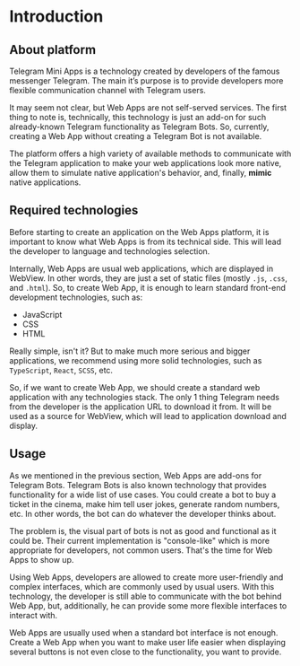 # Introduction

## About platform

Telegram Mini Apps is a technology created by developers of the famous messenger
Telegram.
The main it’s purpose is to provide developers more flexible communication
channel with Telegram users.

It may seem not clear, but Web Apps are not self-served services. The first
thing to note is, technically, this technology is just an add-on for such
already-known Telegram functionality as Telegram Bots. So, currently, creating a
Web App without creating a Telegram Bot is not available.

The platform offers a high variety of available methods to communicate with the
Telegram application to make your web applications look more native, allow them
to simulate native application's behavior, and, finally, **mimic** native
applications.

## Required technologies

Before starting to create an application on the Web Apps platform, it is
important to know what Web Apps is from its technical side. This will lead the
developer to language and technologies selection.

Internally, Web Apps are usual web applications, which are displayed in WebView.
In other words, they are just a set of static files (mostly `.js`, `.css`,
and `.html`). So, to create Web App, it is enough to learn standard front-end
development technologies, such as:

- JavaScript
- CSS
- HTML

Really simple, isn't it? But to make much more serious and bigger applications,
we recommend using more solid technologies, such
as `TypeScript`, `React`, `SCSS`, etc.

So, if we want to create Web App, we should create a standard web application
with any technologies stack. The only 1 thing Telegram needs from the developer
is the application URL to download it from. It will be used as a source for
WebView, which will lead to application download and display.

## Usage

As we mentioned in the previous section, Web Apps are add-ons for Telegram Bots.
Telegram Bots is also known technology that provides functionality for a wide
list of use cases. You could create a bot to buy a ticket in the cinema, make
him tell user jokes, generate random numbers, etc. In other words, the bot can
do whatever the developer thinks about.

The problem is, the visual part of bots is not as good and functional as it
could be. Their current implementation is "console-like" which is more
appropriate for developers, not common users. That's the time for Web Apps to
show up.

Using Web Apps, developers are allowed to create more user-friendly and complex
interfaces, which are commonly used by usual users. With this technology, the
developer is still able to communicate with the bot behind Web App, but,
additionally, he can provide some more flexible interfaces to interact with.

Web Apps are usually used when a standard bot interface is not enough. Create a
Web App when you want to make user life easier when displaying several buttons
is not even close to the functionality, you want to provide.